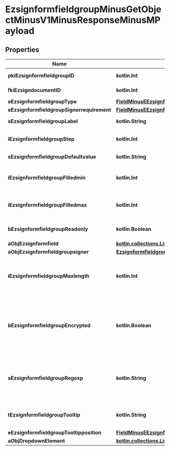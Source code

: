 
# EzsignformfieldgroupMinusGetObjectMinusV1MinusResponseMinusMPayload

## Properties
Name | Type | Description | Notes
------------ | ------------- | ------------- | -------------
**pkiEzsignformfieldgroupID** | **kotlin.Int** | The unique ID of the Ezsignformfieldgroup | 
**fkiEzsigndocumentID** | **kotlin.Int** | The unique ID of the Ezsigndocument | 
**eEzsignformfieldgroupType** | [**FieldMinusEEzsignformfieldgroupType**](FieldMinusEEzsignformfieldgroupType.md) |  | 
**eEzsignformfieldgroupSignerrequirement** | [**FieldMinusEEzsignformfieldgroupSignerrequirement**](FieldMinusEEzsignformfieldgroupSignerrequirement.md) |  | 
**sEzsignformfieldgroupLabel** | **kotlin.String** | The Label for the Ezsignformfieldgroup | 
**iEzsignformfieldgroupStep** | **kotlin.Int** | The step when the Ezsignsigner will be invited to fill the form fields | 
**sEzsignformfieldgroupDefaultvalue** | **kotlin.String** | The default value for the Ezsignformfieldgroup | 
**iEzsignformfieldgroupFilledmin** | **kotlin.Int** | The minimum number of Ezsignformfield that must be filled in the Ezsignformfieldgroup | 
**iEzsignformfieldgroupFilledmax** | **kotlin.Int** | The maximum number of Ezsignformfield that must be filled in the Ezsignformfieldgroup | 
**bEzsignformfieldgroupReadonly** | **kotlin.Boolean** | Whether the Ezsignformfieldgroup is read only or not. | 
**aObjEzsignformfield** | [**kotlin.collections.List&lt;EzsignformfieldMinusResponseCompound&gt;**](EzsignformfieldMinusResponseCompound.md) |  | 
**aObjEzsignformfieldgroupsigner** | [**EzsignformfieldgroupsignerMinusResponseCompound**](EzsignformfieldgroupsignerMinusResponseCompound.md) |  | 
**iEzsignformfieldgroupMaxlength** | **kotlin.Int** | The maximum length for the value in the Ezsignformfieldgroup  This can only be set if eEzsignformfieldgroupType is **Text** or **Textarea** |  [optional]
**bEzsignformfieldgroupEncrypted** | **kotlin.Boolean** | Whether the Ezsignformfieldgroup is encrypted in the database or not. Encrypted values are not displayed on the Ezsigndocument. This can only be set if eEzsignformfieldgroupType is **Text** or **Textarea** |  [optional]
**sEzsignformfieldgroupRegexp** | **kotlin.String** | A regular expression to indicate what values are acceptable for the Ezsignformfieldgroup.  This can only be set if eEzsignformfieldgroupType is **Text** or **Textarea** |  [optional]
**tEzsignformfieldgroupTooltip** | **kotlin.String** | A tooltip that will be presented to Ezsignsigner about the Ezsignformfieldgroup |  [optional]
**eEzsignformfieldgroupTooltipposition** | [**FieldMinusEEzsignformfieldgroupTooltipposition**](FieldMinusEEzsignformfieldgroupTooltipposition.md) |  |  [optional]
**aObjDropdownElement** | [**kotlin.collections.List&lt;CustomMinusDropdownElementMinusResponseCompound&gt;**](CustomMinusDropdownElementMinusResponseCompound.md) |  |  [optional]



